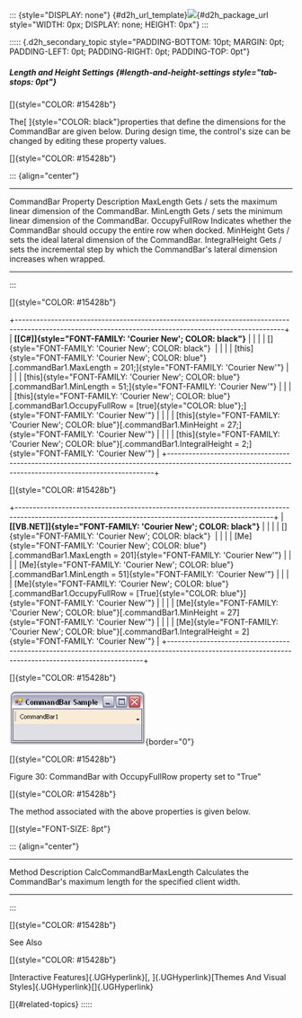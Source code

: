 ::: {style="DISPLAY: none"}
[](ms-xhelp:///?Id=d2h_url_template){#d2h_url_template}![](!package_url!){#d2h_package_url style="WIDTH: 0px; DISPLAY: none; HEIGHT: 0px"}
:::

::::: {.d2h_secondary_topic style="PADDING-BOTTOM: 10pt; MARGIN: 0pt; PADDING-LEFT: 0pt; PADDING-RIGHT: 0pt; PADDING-TOP: 0pt"}
##### Length and Height Settings {#length-and-height-settings style="tab-stops: 0pt"}

[]{style="COLOR: #15428b"} 

The[ ]{style="COLOR: black"}properties that define the dimensions for the CommandBar are given below. During design time, the control\'s size can be changed by editing these property values.

[]{style="COLOR: #15428b"} 

::: {align="center"}
  --------------------- -------------------------------------------------------------------------------------------------------
  CommandBar Property   Description
  MaxLength             Gets / sets the maximum linear dimension of the CommandBar.
  MinLength             Gets / sets the minimum linear dimension of the CommandBar.
  OccupyFullRow         Indicates whether the CommandBar should occupy the entire row when docked.
  MinHeight             Gets / sets the ideal lateral dimension of the CommandBar.
  IntegralHeight        Gets / sets the incremental step by which the CommandBar\'s lateral dimension increases when wrapped.
  --------------------- -------------------------------------------------------------------------------------------------------
:::

[]{style="COLOR: #15428b"} 

+--------------------------------------------------------------------------------------------------------------------------------------------------------+
| **[\[C#\]]{style="FONT-FAMILY: 'Courier New'; COLOR: black"}**                                                                                         |
|                                                                                                                                                        |
| []{style="FONT-FAMILY: 'Courier New'; COLOR: black"}                                                                                                   |
|                                                                                                                                                        |
| [this]{style="FONT-FAMILY: 'Courier New'; COLOR: blue"}[.commandBar1.MaxLength = 201;]{style="FONT-FAMILY: 'Courier New'"}                             |
|                                                                                                                                                        |
| [this]{style="FONT-FAMILY: 'Courier New'; COLOR: blue"}[.commandBar1.MinLength = 51;]{style="FONT-FAMILY: 'Courier New'"}                              |
|                                                                                                                                                        |
| [this]{style="FONT-FAMILY: 'Courier New'; COLOR: blue"}[.commandBar1.OccupyFullRow = [true]{style="COLOR: blue"};]{style="FONT-FAMILY: 'Courier New'"} |
|                                                                                                                                                        |
| [this]{style="FONT-FAMILY: 'Courier New'; COLOR: blue"}[.commandBar1.MinHeight = 27;]{style="FONT-FAMILY: 'Courier New'"}                              |
|                                                                                                                                                        |
| [this]{style="FONT-FAMILY: 'Courier New'; COLOR: blue"}[.commandBar1.IntegralHeight = 2;]{style="FONT-FAMILY: 'Courier New'"}                          |
+--------------------------------------------------------------------------------------------------------------------------------------------------------+

[]{style="COLOR: #15428b"} 

+-----------------------------------------------------------------------------------------------------------------------------------------------------+
| **[\[VB.NET\]]{style="FONT-FAMILY: 'Courier New'; COLOR: black"}**                                                                                  |
|                                                                                                                                                     |
| []{style="FONT-FAMILY: 'Courier New'; COLOR: black"}                                                                                                |
|                                                                                                                                                     |
| [Me]{style="FONT-FAMILY: 'Courier New'; COLOR: blue"}[.commandBar1.MaxLength = 201]{style="FONT-FAMILY: 'Courier New'"}                             |
|                                                                                                                                                     |
| [Me]{style="FONT-FAMILY: 'Courier New'; COLOR: blue"}[.commandBar1.MinLength = 51]{style="FONT-FAMILY: 'Courier New'"}                              |
|                                                                                                                                                     |
| [Me]{style="FONT-FAMILY: 'Courier New'; COLOR: blue"}[.commandBar1.OccupyFullRow = [True]{style="COLOR: blue"}]{style="FONT-FAMILY: 'Courier New'"} |
|                                                                                                                                                     |
| [Me]{style="FONT-FAMILY: 'Courier New'; COLOR: blue"}[.commandBar1.MinHeight = 27]{style="FONT-FAMILY: 'Courier New'"}                              |
|                                                                                                                                                     |
| [Me]{style="FONT-FAMILY: 'Courier New'; COLOR: blue"}[.commandBar1.IntegralHeight = 2]{style="FONT-FAMILY: 'Courier New'"}                          |
+-----------------------------------------------------------------------------------------------------------------------------------------------------+

[]{style="COLOR: #15428b"} 

![](ImagesExt/image76_30.jpg){border="0"}

[]{style="COLOR: #15428b"} 

Figure 30: CommandBar with OccupyFullRow property set to \"True\"

[]{style="COLOR: #15428b"} 

The method associated with the above properties is given below.

[]{style="FONT-SIZE: 8pt"} 

::: {align="center"}
  ------------------------- -----------------------------------------------------------------------------
  Method                    Description
  CalcCommandBarMaxLength   Calculates the CommandBar\'s maximum length for the specified client width.
  ------------------------- -----------------------------------------------------------------------------
:::

[]{style="COLOR: #15428b"} 

See Also

[]{style="COLOR: #15428b"} 

[Interactive Features]{.UGHyperlink}[, ]{.UGHyperlink}[Themes And Visual Styles]{.UGHyperlink}[]{.UGHyperlink}

[]{#related-topics}
:::::
